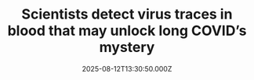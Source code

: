 ---
title: "Scientists detect virus traces in blood that may unlock long COVID’s mystery"
date: 2025-08-12T13:30:50.000Z
category: Health
externalLink: "https://www.sciencedaily.com/releases/2025/08/250811104235.htm"
image: ""
excerpt: "Scientists have found protein fragments from the COVID-19 virus hidden inside tiny cellular packages in the blood of long COVID patients, offering the first potential measurable biomarker for the condition. The discovery suggests the virus may persist in body tissues long after infection, possibly explaining ongoing symptoms. While promising, the signals were subtle and inconsistent, leaving unanswered questions about whether…"
---